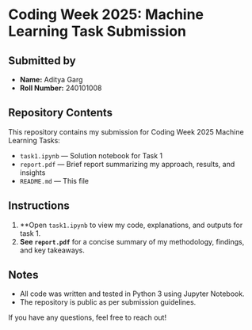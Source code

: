 # Coding Week 2025: Machine Learning Task Submission

## Submitted by
- **Name:** Aditya Garg
- **Roll Number:** 240101008

## Repository Contents

This repository contains my submission for Coding Week 2025 Machine Learning Tasks:

- `task1.ipynb` — Solution notebook for Task 1
- `report.pdf`  — Brief report summarizing my approach, results, and insights
- `README.md`   — This file

## Instructions

1. **Open `task1.ipynb` to view my code, explanations, and outputs for task 1.
2. **See `report.pdf`** for a concise summary of my methodology, findings, and key takeaways.

## Notes

- All code was written and tested in Python 3 using Jupyter Notebook.
- The repository is public as per submission guidelines.

If you have any questions, feel free to reach out!
